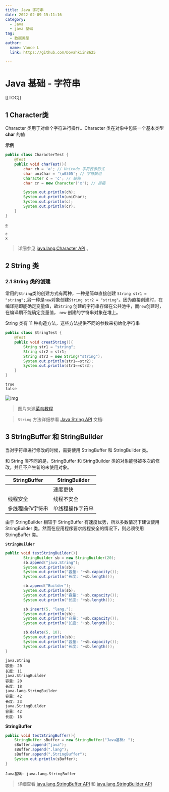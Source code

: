 ```yaml
---
title: Java 字符串
date: 2022-02-09 15:11:16
category:
  - Java
  - java 基础
tag:
  - 数据类型
author:
  name: Vance L
  link: https://github.com/Dovahkiin8625

---
```


# Java 基础 - 字符串

[[TOC]]

## 1 Character类

Character 类用于对单个字符进行操作。Character 类在对象中包装一个基本类型 **char** 的值

**示例**

```java
public class CharacterTest {
    @Test
    public void charTest(){
        char ch = 'a'; // Unicode 字符表示形式
        char uniChar = '\u0305'; // 字符数组
        Character c = 'c'; // 装箱
        char cr = new Character('x'); // 拆箱

        System.out.println(ch);
        System.out.println(uniChar);
        System.out.println(c);
        System.out.println(cr);
    }
}
```

```
a
̅
c
x
```

>  详细参见 [java.lang.Character API](https://docs.oracle.com/en/java/javase/17/docs/api/java.base/java/lang/Character.html) 。

## 2 String 类

### 2.1 String 类的创建

常用的`String`类的创建方式有两种，一种是简单直接创建 `String str1 = "string";`,另一种是`new`对象创建`String str2 = "string"`。因为直接创建时，在编译期即能确定变量值，故`String` 创建的字符串存储在公共池中，而`new`创建时，在编译期不能确定变量值， `new` 创建的字符串对象在堆上。

String 类有 11 种构造方法，这些方法提供不同的参数来初始化字符串

```java
public class StringTest {
    @Test
    public void creatString(){
        String str1 = "string";
        String str2 = str1;
        String str3 = new String("string");
        System.out.println(str1==str2);
        System.out.println(str1==str3);
    }
}
```

```
true
false
```

![img](http://minio.vancode.top/vancode/Java/string.png)

> 图片来源[菜鸟教程](https://www.runoob.com/java/java-string.html)

>  `String` 方法详细参看 [Java String API](https://docs.oracle.com/en/java/javase/17/docs/api/java.base/java/lang/String.html) 文档:

## 3 StringBuffer 和 StringBuilder

当对字符串进行修改的时候，需要使用 StringBuffer 和 StringBuilder 类。

和 String 类不同的是，StringBuffer 和 StringBuilder 类的对象能够被多次的修改，并且不产生新的未使用对象。

| StringBuffer | StringBuilder |
| ------------ | ------------- |
|              | 速度更快          |
| 线程安全         | 线程不安全         |
| 多线程操作字符串     | 单线程操作字符串      |

由于 StringBuilder 相较于 StringBuffer 有速度优势，所以多数情况下建议使用 StringBuilder 类。然而在应用程序要求线程安全的情况下，则必须使用 StringBuffer 类。

**`StringBuilder`**

```java
public void testStringBuilder(){
        StringBuilder sb = new StringBuilder(20);
        sb.append("java.String");
        System.out.println(sb);
        System.out.println("容量: "+sb.capacity());
        System.out.println("长度: "+sb.length());

        sb.append("Builder");
        System.out.println(sb);
        System.out.println("容量: "+sb.capacity());
        System.out.println("长度: "+sb.length());

        sb.insert(5, "lang.");
        System.out.println(sb);
        System.out.println("容量: "+sb.capacity());
        System.out.println("长度: "+sb.length());

        sb.delete(5, 10);
        System.out.println(sb);
        System.out.println("容量: "+sb.capacity());
        System.out.println("长度: "+sb.length());
}
```

```
java.String
容量: 20
长度: 11
java.StringBuilder
容量: 20
长度: 18
java.lang.StringBuilder
容量: 42
长度: 23
java.StringBuilder
容量: 42
长度: 18
```

**StringBuffer**

```java
public void testStringBuffer(){
    StringBuffer sBuffer = new StringBuffer("Java基础: ");
    sBuffer.append("java");
    sBuffer.append(".lang");
    sBuffer.append(".StringBuffer");
    System.out.println(sBuffer);
}
```

```
Java基础: java.lang.StringBuffer
```

> 详细查看 [java.lang.StringBuffer API](https://docs.oracle.com/en/java/javase/17/docs/api/java.base/java/lang/StringBuffer.html) 和 [java.lang.StringBuilder API](https://docs.oracle.com/en/java/javase/17/docs/api/java.base/java/lang/StringBuilder.html)
